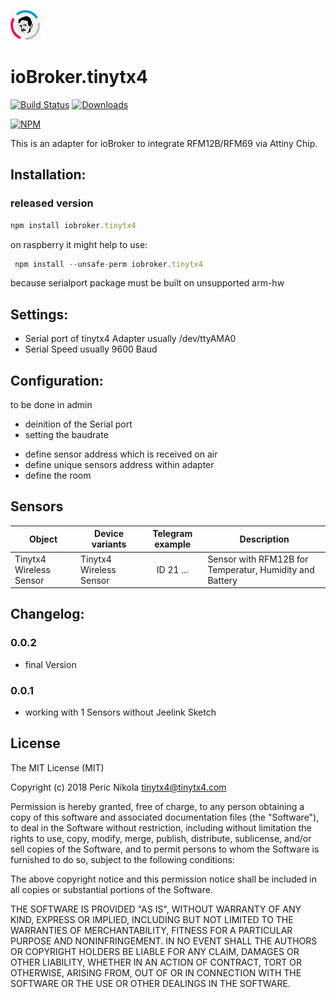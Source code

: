 ![Logo](admin/tinytx4.png)
# ioBroker.tinytx4
[![Build Status](https://travis-ci.org/PericNikola/ioBroker.tinytx4.svg?branch=master)](https://travis-ci.org/PericNikola/ioBroker.tinytx4)
[![Downloads](https://img.shields.io/npm/dm/iobroker.tinytx4.svg)](https://www.npmjs.com/package/iobroker.tinytx4)

[![NPM](https://nodei.co/npm/iobroker.tinytx4.png?downloads=true)](https://nodei.co/npm/iobroker.tinytx4/)

This is an adapter for ioBroker to integrate RFM12B/RFM69 via Attiny Chip.

## Installation:
### released version
```javascript
npm install iobroker.tinytx4
```
on raspberry it might help to use:
```javascript
 npm install --unsafe-perm iobroker.tinytx4
 ```
 because serialport package must be built on unsupported arm-hw 

## Settings:
- Serial port of tinytx4 Adapter usually /dev/ttyAMA0
- Serial Speed usually 9600 Baud

## Configuration:
to be done in admin
* deinition of the Serial port
* setting the baudrate
- define sensor address which is received on air
- define unique sensors address within adapter 
- define the room

## Sensors
|Object|Device variants|Telegram example|Description|
|--------|-------|:-:|--------|
|Tinytx4 Wireless Sensor|Tinytx4 Wireless Sensor|ID 21 ...|Sensor with RFM12B for Temperatur, Humidity and Battery|


## Changelog:

### 0.0.2
* final Version
### 0.0.1
* working with 1 Sensors without Jeelink Sketch

## License
The MIT License (MIT)

Copyright (c) 2018 Peric Nikola <tinytx4@tinytx4.com>

Permission is hereby granted, free of charge, to any person obtaining a copy
of this software and associated documentation files (the "Software"), to deal
in the Software without restriction, including without limitation the rights
to use, copy, modify, merge, publish, distribute, sublicense, and/or sell
copies of the Software, and to permit persons to whom the Software is
furnished to do so, subject to the following conditions:

The above copyright notice and this permission notice shall be included in
all copies or substantial portions of the Software.

THE SOFTWARE IS PROVIDED "AS IS", WITHOUT WARRANTY OF ANY KIND, EXPRESS OR
IMPLIED, INCLUDING BUT NOT LIMITED TO THE WARRANTIES OF MERCHANTABILITY,
FITNESS FOR A PARTICULAR PURPOSE AND NONINFRINGEMENT. IN NO EVENT SHALL THE
AUTHORS OR COPYRIGHT HOLDERS BE LIABLE FOR ANY CLAIM, DAMAGES OR OTHER
LIABILITY, WHETHER IN AN ACTION OF CONTRACT, TORT OR OTHERWISE, ARISING FROM,
OUT OF OR IN CONNECTION WITH THE SOFTWARE OR THE USE OR OTHER DEALINGS IN
THE SOFTWARE.
